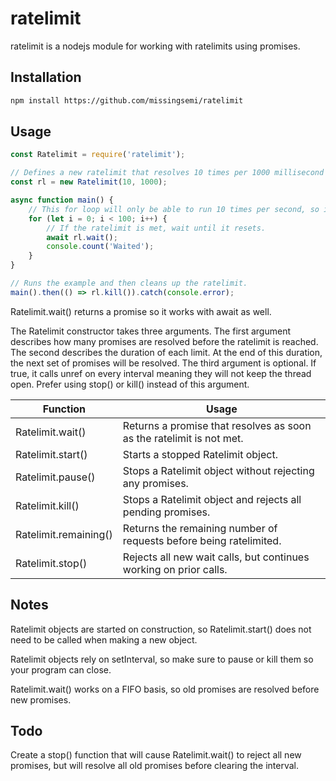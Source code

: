 # ratelimit
ratelimit is a nodejs module for working with ratelimits using promises.

## Installation
```sh
npm install https://github.com/missingsemi/ratelimit
```

## Usage
```js
const Ratelimit = require('ratelimit');

// Defines a new ratelimit that resolves 10 times per 1000 millisecond window.
const rl = new Ratelimit(10, 1000);

async function main() {
    // This for loop will only be able to run 10 times per second, so it should take 10 seconds to complete.
    for (let i = 0; i < 100; i++) {
        // If the ratelimit is met, wait until it resets.
        await rl.wait();
        console.count('Waited');
    }
}

// Runs the example and then cleans up the ratelimit.
main().then(() => rl.kill()).catch(console.error);
```
Ratelimit.wait() returns a promise so it works with await as well.


The Ratelimit constructor takes three arguments. The first argument describes how many promises are resolved before the ratelimit is reached. The second describes the duration of each limit. At the end of this duration, the next set of promises will be resolved. The third argument is optional. If true, it calls unref on every interval meaning they will not keep the thread open. Prefer using stop() or kill() instead of this argument.

Function          |Usage   
------------------|------------------------------------------------------------------------
Ratelimit.wait()      |Returns a promise that resolves as soon as the ratelimit is not met.
Ratelimit.start()     |Starts a stopped Ratelimit object.
Ratelimit.pause()     |Stops a Ratelimit object without rejecting any promises.
Ratelimit.kill()      |Stops a Ratelimit object and rejects all pending promises.
Ratelimit.remaining() |Returns the remaining number of requests before being ratelimited.
Ratelimit.stop()      |Rejects all new wait calls, but continues working on prior calls.
## Notes
Ratelimit objects are started on construction, so Ratelimit.start() does not need to be called when making a new object.

Ratelimit objects rely on setInterval, so make sure to pause or kill them so your program can close.

Ratelimit.wait() works on a FIFO basis, so old promises are resolved before new promises.

## Todo
Create a stop() function that will cause Ratelimit.wait() to reject all new promises, but will resolve all old promises before clearing the interval.
